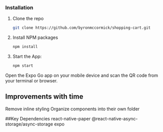 ### Installation

1. Clone the repo
   ```sh
   git clone https://github.com/byronmccormick/shopping-cart.git
   ```
2. Install NPM packages
   ```sh
   npm install
   ```

3. Start the App:
   ```sh
   npm start
   ```
Open the Expo Go app on your mobile device and scan the QR code from your terminal or browser.

## Improvements with time

Remove inline styling
Organize components into their own folder


##Key Dependencies
react-native-paper
@react-native-async-storage/async-storage
expo
